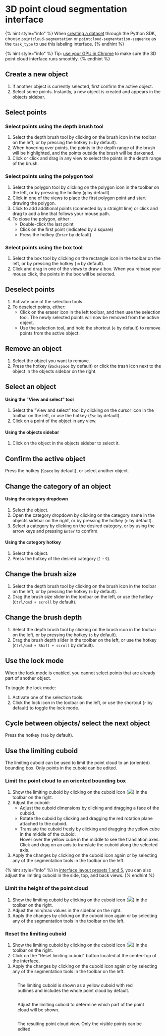 # 3D point cloud segmentation interface

{% hint style="info" %}
When [creating a dataset](https://sdkdocs.segments.ai/en/latest/client.html#create-a-dataset) through the Python SDK, choose `pointcloud-segmentation` or `pointcloud-segmentation-sequence` as the `task_type` to use this labeling interface.&#x20;
{% endhint %}

{% hint style="info" %}
Tip: [use your GPU in Chrome](https://segmentsai.notion.site/How-to-use-your-GPU-in-Chrome-2b95e19fb77c456c87f798013769a98a) to make sure the 3D point cloud interface runs smoothly.
{% endhint %}

## Create a new object

1. If another object is currently selected, first confirm the active object.
2. Select some points. Instantly, a new object is created and appears in the objects sidebar.

## Select points

### Select points using the depth brush tool

1. Select the depth brush tool by clicking on the brush icon in the toolbar on the left, or by pressing the hotkey (`b` by default).
2. When hovering over points, the points in the depth range of the brush will be highlighted, and the points outside the brush will be darkened.
3. Click or click and drag in any view to select the points in the depth range of the brush.

### Select points using the polygon tool

1. Select the polygon tool by clicking on the polygon icon in the toolbar on the left, or by pressing the hotkey (`g` by default).
2. Click in one of the views to place the first polygon point and start drawing the polygon.
3. Click to add additional points (connected by a straight line) or click and drag to add a line that follows your mouse path.
4. To close the polygon, either:
   * Double-click the last point
   * Click on the first point (indicated by a square)
   * Press the hotkey (`Enter` by default)

### Select points using the box tool

1. Select the box tool by clicking on the rectangle icon in the toolbar on the left, or by pressing the hotkey ( `m` by default).
2. Click and drag in one of the views to draw a box. When you release your mouse click, the points in the box will be selected.

## Deselect points

1. Activate one of the selection tools.
2. To deselect points, either:
   * Click on the eraser icon in the left toolbar, and then use the selection tool. The newly selected points will now be removed from the active object.
   * Use the selection tool, and hold the shortcut (`e` by default) to remove points from the active object.

## Remove an object

1. Select the object you want to remove.
2. Press the hotkey (`Backspace` by default) or click the trash icon next to the object in the objects sidebar on the right.

## Select an object

#### Using the "View and select" tool

1. Select the "View and select" tool by clicking on the cursor icon in the toolbar on the left, or use the hotkey (`Esc` by default).
2. Click on a point of the object in any view.

#### Using the objects sidebar

1. Click on the object in the objects sidebar to select it.

## Confirm the active object

Press the hotkey (`Space` by default), or select another object.

## Change the category of a**n object**

#### Using the category dropdown

1. Select the object.
2. Open the category dropdown by clicking on the category name in the objects sidebar on the right, or by pressing the hotkey (`c` by default).
3. Select a category by clicking on the desired category, or by using the arrow keys and pressing `Enter` to confirm.

#### Using the category hotkey

1. Select the object.
2. Press the hotkey of the desired category (`1` - `9`).

## Change the brush size

1. Select the depth brush tool by clicking on the brush icon in the toolbar on the left, or by pressing the hotkey (`b` by default).
2. Drag the brush size slider in the toolbar on the left, or use the hotkey (`Ctrl/cmd + scroll` by default).

## Change the brush depth

1. Select the depth brush tool by clicking on the brush icon in the toolbar on the left, or by pressing the hotkey (`b` by default).
2. Drag the brush depth slider in the toolbar on the left, or use the hotkey (`Ctrl/cmd + Shift + scroll` by default).

## Use the lock mode

When the lock mode is enabled, you cannot select points that are already part of another object.

To toggle the lock mode:

1. Activate one of the selection tools.
2. Click the lock icon in the toolbar on the left, or use the shortcut (`r` by default) to toggle the lock mode.

## Cycle between objects/ select the next object

Press the hotkey (`Tab` by default).

## Use the limiting cuboid

The limiting cuboid can be used to limit the point cloud to an (oriented) bounding box. Only points in the cuboid can be edited.

### Limit the point cloud to an oriented bounding box

1. Show the limiting cuboid by clicking on the cuboid icon (![](<../../.gitbook/assets/image (47).png>)) in the toolbar on the right.
2. Adjust the cuboid:
   * Adjust the cuboid dimensions by clicking and dragging a face of the cuboid.
   * Rotate the cuboid by clicking and dragging the red rotation plane attached to the cuboid.
   * Translate the cuboid freely by clicking and dragging the yellow cube in the middle of the cuboid. \
     Hover over the yellow cube in the middle to see the translation axes. Click and drag on an axis to translate the cuboid along the selected axis.
3. Apply the changes by clicking on the cuboid icon again or by selecting any of the segmentation tools in the toolbar on the left.&#x20;

{% hint style="info" %}
In [interface layout presets 1 and 5](3d-interface-settings.md#description-of-the-layout-presets), you can also adjust the limiting cuboid in the side, top, and back views.
{% endhint %}

### Limit the height of the point cloud

1. Show the limiting cuboid by clicking on the cuboid icon (![](<../../.gitbook/assets/image (47).png>)) in the toolbar on the right.
2. Adjust the min/max values in the sidebar on the right.
3. Apply the changes by clicking on the cuboid icon again or by selecting any of the segmentation tools in the toolbar on the left.&#x20;

### Reset the limiting cuboid

1. Show the limiting cuboid by clicking on the cuboid icon (![](<../../.gitbook/assets/image (47).png>)) in the toolbar on the right.
2. Click on the "Reset limiting cuboid" button located at the center-top of the interface.
3. Apply the changes by clicking on the cuboid icon again or by selecting any of the segmentation tools in the toolbar on the left.&#x20;

<figure><img src="../../.gitbook/assets/image (43).png" alt=""><figcaption><p>The limiting cuboid is shown as a yellow cuboid with red outlines and includes the whole point cloud by default.</p></figcaption></figure>

<figure><img src="../../.gitbook/assets/image (45).png" alt=""><figcaption><p>Adjust the limiting cuboid to determine which part of the point cloud will be shown.</p></figcaption></figure>

<figure><img src="../../.gitbook/assets/image (46).png" alt=""><figcaption><p>The resulting point cloud view. Only the visible points can be edited.</p></figcaption></figure>
